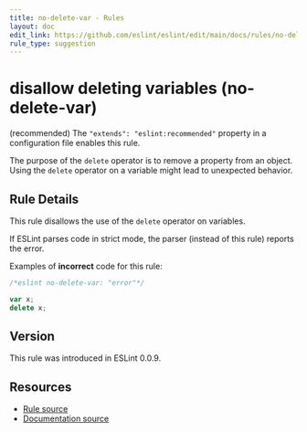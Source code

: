 ```yaml
---
title: no-delete-var - Rules
layout: doc
edit_link: https://github.com/eslint/eslint/edit/main/docs/rules/no-delete-var.md
rule_type: suggestion
---
```

<!-- Note: No pull requests accepted for this file. See README.md in the root directory for details. -->

# disallow deleting variables (no-delete-var)

(recommended) The `"extends": "eslint:recommended"` property in a configuration file enables this rule.

The purpose of the `delete` operator is to remove a property from an object. Using the `delete` operator on a variable might lead to unexpected behavior.

## Rule Details

This rule disallows the use of the `delete` operator on variables.

If ESLint parses code in strict mode, the parser (instead of this rule) reports the error.

Examples of **incorrect** code for this rule:

```js
/*eslint no-delete-var: "error"*/

var x;
delete x;
```

## Version

This rule was introduced in ESLint 0.0.9.

## Resources

* [Rule source](https://github.com/eslint/eslint/tree/HEAD/lib/rules/no-delete-var.js)
* [Documentation source](https://github.com/eslint/eslint/tree/HEAD/docs/rules/no-delete-var.md)
